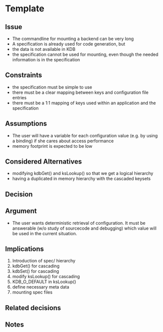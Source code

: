 # Template

## Issue

- The commandline for mounting a backend can be very long
- A specification is already used for code generation, but
 - the data is not available in KDB
 - the specification cannot be used for mounting, even though the
   needed information is in the specification

## Constraints

- the specification must be simple to use
- there must be a clear mapping between keys and configuration file
  entries
- there must be a 1:1 mapping of keys used within an application and the
  specification

## Assumptions

- The user will have a variable for each configuration value
  (e.g. by using a binding) if she cares about access performance
- memory footprint is expected to be low

## Considered Alternatives

- modifying kdbGet() and ksLookup() so that we get a logical hierarchy
- having a duplicated in memory hierarchy with the cascaded keysets

## Decision

## Argument

- The user wants deterministic retrieval of configuration.
  It must be answerable (w/o study of sourcecode and debugging) which
  value will be used in the current situation.

## Implications

1. Introduction of spec/ hierarchy
2. kdbGet() for cascading
3. kdbSet() for cascading
4. modify ksLookup() for cascading
5. KDB_O_DEFAULT in ksLookup()
6. define necessary meta data
7. mounting spec files

## Related decisions

## Notes
